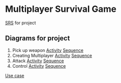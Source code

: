 # Multiplayer Survival Game


[SRS](https://github.com/homelessinlaw/trtpo/blob/master/SRS.md) for project



## Diagrams for project
1. Pick up weapon [Activity](https://github.com/homelessinlaw/trtpo/blob/master/Diagramms/Activity%20Diagram1(weapon).png) [Sequence](https://github.com/homelessinlaw/trtpo/blob/master/Diagramms/Sequence%20Diagram%201.png)
2. Creating Multiplayer [Activity](https://github.com/homelessinlaw/trtpo/blob/master/Diagramms/Activity%20Diagram2(server).png) [Sequence](https://github.com/homelessinlaw/trtpo/blob/master/Diagramms/Sequence%20Diagram%202.png)
3. Attack [Activity](https://github.com/homelessinlaw/trtpo/blob/master/Diagramms/Activity%20Diagram3(damage).png) [Sequence](https://github.com/homelessinlaw/trtpo/blob/master/Diagramms/Sequence%20Diagram3.png)
4. Control [Activity](https://github.com/homelessinlaw/trtpo/blob/master/Diagramms/Activity%20Diagram4(Control).png) [Sequence](https://github.com/homelessinlaw/trtpo/blob/master/Diagramms/Sequence%20Diagram4.png)

  [Use case](https://github.com/homelessinlaw/trtpo/blob/master/Diagramms/UseCase.png)
